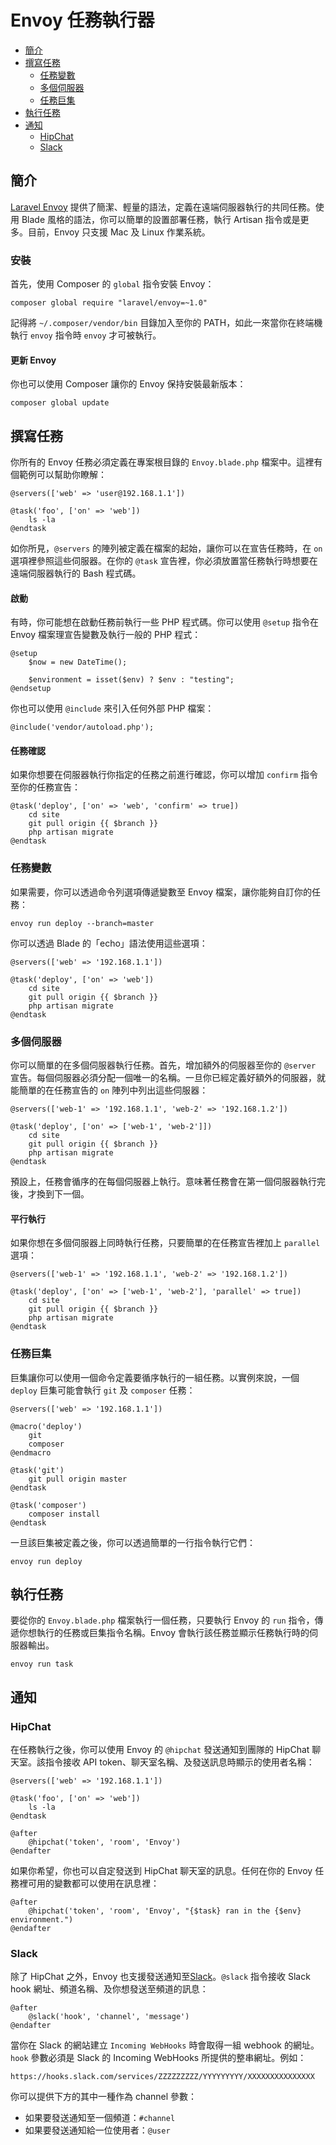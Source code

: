 # Envoy 任務執行器

- [簡介](#introduction)
- [撰寫任務](#writing-tasks)
    - [任務變數](#task-variables)
    - [多個伺服器](#envoy-multiple-servers)
    - [任務巨集](#envoy-task-macros)
- [執行任務](#envoy-running-tasks)
- [通知](#envoy-notifications)
    - [HipChat](#hipchat)
    - [Slack](#slack)

<a name="introduction"></a>
## 簡介

[Laravel Envoy](https://github.com/laravel/envoy) 提供了簡潔、輕量的語法，定義在遠端伺服器執行的共同任務。使用 Blade 風格的語法，你可以簡單的設置部署任務，執行 Artisan 指令或是更多。目前，Envoy 只支援 Mac 及 Linux 作業系統。

<a name="envoy-installation"></a>
### 安裝

首先，使用 Composer 的 `global` 指令安裝 Envoy：

    composer global require "laravel/envoy=~1.0"

記得將 `~/.composer/vendor/bin` 目錄加入至你的 PATH，如此一來當你在終端機執行 `envoy` 指令時 `envoy` 才可被執行。

#### 更新 Envoy

你也可以使用 Composer 讓你的 Envoy 保持安裝最新版本：

    composer global update

<a name="writing-tasks"></a>
## 撰寫任務

你所有的 Envoy 任務必須定義在專案根目錄的 `Envoy.blade.php` 檔案中。這裡有個範例可以幫助你瞭解：

    @servers(['web' => 'user@192.168.1.1'])

    @task('foo', ['on' => 'web'])
        ls -la
    @endtask

如你所見，`@servers` 的陣列被定義在檔案的起始，讓你可以在宣告任務時，在 `on` 選項裡參照這些伺服器。在你的 `@task` 宣告裡，你必須放置當任務執行時想要在遠端伺服器執行的 Bash 程式碼。

#### 啟動

有時，你可能想在啟動任務前執行一些 PHP 程式碼。你可以使用 ```@setup``` 指令在 Envoy 檔案理宣告變數及執行一般的 PHP 程式：

    @setup
        $now = new DateTime();

        $environment = isset($env) ? $env : "testing";
    @endsetup

你也可以使用 ```@include``` 來引入任何外部 PHP 檔案：

    @include('vendor/autoload.php');

#### 任務確認

如果你想要在伺服器執行你指定的任務之前進行確認，你可以增加 `confirm` 指令至你的任務宣告：

    @task('deploy', ['on' => 'web', 'confirm' => true])
        cd site
        git pull origin {{ $branch }}
        php artisan migrate
    @endtask

<a name="task-variables"></a>
### 任務變數

如果需要，你可以透過命令列選項傳遞變數至 Envoy 檔案，讓你能夠自訂你的任務：

    envoy run deploy --branch=master

你可以透過 Blade 的「echo」語法使用這些選項：

    @servers(['web' => '192.168.1.1'])

    @task('deploy', ['on' => 'web'])
        cd site
        git pull origin {{ $branch }}
        php artisan migrate
    @endtask

<a name="envoy-multiple-servers"></a>
### 多個伺服器

你可以簡單的在多個伺服器執行任務。首先，增加額外的伺服器至你的 `@server` 宣告。每個伺服器必須分配一個唯一的名稱。一旦你已經定義好額外的伺服器，就能簡單的在任務宣告的 `on` 陣列中列出這些伺服器：

    @servers(['web-1' => '192.168.1.1', 'web-2' => '192.168.1.2'])

    @task('deploy', ['on' => ['web-1', 'web-2']])
        cd site
        git pull origin {{ $branch }}
        php artisan migrate
    @endtask

預設上，任務會循序的在每個伺服器上執行。意味著任務會在第一個伺服器執行完後，才換到下一個。

#### 平行執行

如果你想在多個伺服器上同時執行任務，只要簡單的在任務宣告裡加上 `parallel` 選項：

    @servers(['web-1' => '192.168.1.1', 'web-2' => '192.168.1.2'])

    @task('deploy', ['on' => ['web-1', 'web-2'], 'parallel' => true])
        cd site
        git pull origin {{ $branch }}
        php artisan migrate
    @endtask

<a name="envoy-task-macros"></a>
### 任務巨集

巨集讓你可以使用一個命令定義要循序執行的一組任務。以實例來說，一個 `deploy` 巨集可能會執行 `git` 及 `composer` 任務：

    @servers(['web' => '192.168.1.1'])

    @macro('deploy')
        git
        composer
    @endmacro

    @task('git')
        git pull origin master
    @endtask

    @task('composer')
        composer install
    @endtask

一旦該巨集被定義之後，你可以透過簡單的一行指令執行它們：

    envoy run deploy

<a name="envoy-running-tasks"></a>
## 執行任務

要從你的 `Envoy.blade.php` 檔案執行一個任務，只要執行 Envoy 的 `run` 指令，傳遞你想執行的任務或巨集指令名稱。Envoy 會執行該任務並顯示任務執行時的伺服器輸出。

    envoy run task

<a name="envoy-notifications"></a>
<a name="envoy-hipchat-notifications"></a>
## 通知

<a name="hipchat"></a>
### HipChat

在任務執行之後，你可以使用 Envoy 的 `@hipchat` 發送通知到團隊的 HipChat 聊天室。該指令接收 API token、聊天室名稱、及發送訊息時顯示的使用者名稱：

    @servers(['web' => '192.168.1.1'])

    @task('foo', ['on' => 'web'])
        ls -la
    @endtask

    @after
        @hipchat('token', 'room', 'Envoy')
    @endafter

如果你希望，你也可以自定發送到 HipChat 聊天室的訊息。任何在你的 Envoy 任務裡可用的變數都可以使用在訊息裡：

    @after
        @hipchat('token', 'room', 'Envoy', "{$task} ran in the {$env} environment.")
    @endafter

<a name="slack"></a>
### Slack

除了 HipChat 之外，Envoy 也支援發送通知至[Slack](https://slack.com)。`@slack` 指令接收 Slack hook 網址、頻道名稱、及你想發送至頻道的訊息：

    @after
        @slack('hook', 'channel', 'message')
    @endafter

當你在 Slack 的網站建立 `Incoming WebHooks` 時會取得一組 webhook 的網址。`hook` 參數必須是 Slack 的 Incoming WebHooks 所提供的整串網址。例如：

    https://hooks.slack.com/services/ZZZZZZZZZ/YYYYYYYYY/XXXXXXXXXXXXXXX

你可以提供下方的其中一種作為 channel 參數：

- 如果要發送通知至一個頻道：`#channel`
- 如果要發送通知給一位使用者：`@user`

